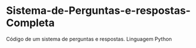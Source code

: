 # Sistema-de-Perguntas-e-respostas-Completa
Código de um sistema de perguntas e respostas. Linguagem Python
